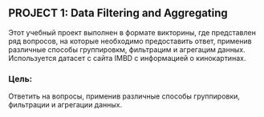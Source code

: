 ## PROJECT 1: Data Filtering and Aggregating
Этот учебный проект выполнен в формате викторины, где представлен ряд вопросов, на которые необходимо предоставить ответ, 
применив различные способы группировкм, фильтрацим и агрегацим данных. Используется датасет с сайта IMBD с информацией о кинокартинах.

### Цель:
Ответить на вопросы, применив различные способы группировки, фильтрации и агрегации данных.
